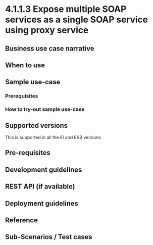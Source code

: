 # 4.1.1.3 Expose multiple SOAP services as a single SOAP service using proxy service

## Business use case narrative

## When to use

## Sample use-case

### Prerequisites

### How to try-out sample use-case

## Supported versions
This is supported in all the EI and ESB versions

## Pre-requisites

## Development guidelines

## REST API (if available)

## Deployment guidelines

## Reference

## Sub-Scenarios / Test cases


